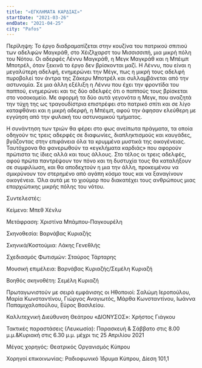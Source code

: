 ```yaml
---
title: "«ΕΓΚΛΗΜΑΤΑ ΚΑΡΔΙΑΣ»"
startDate: "2021-03-26"
endDate: "2021-04-25"
city: "Pafos"
---
```

Περίληψη: Το έργο διαδραματίζεται στην κουζίνα του πατρικού σπιτιού των αδελφών Μαγκράθ, στο Χέιζλχαρστ του Μισσισσιπή, μια μικρή πόλη του Νότου. Οι αδερφές Λέννυ Μαγκράθ, η Μεγκ Μαγκράθ και η Μπέιμπ Μποτρέλ, όταν ξεκινά το έργο δεν βρίσκονται μαζί. Η Λέννυ, που είναι η μεγαλύτερη αδελφή, ενημερώνει την Μέγκ, πως η μικρή τους αδελφή πυροβολεί τον άντρα της Ζάκερυ  Μποτρέλ και συλλαμβάνεται από την αστυνομία. Σε μια άλλη εξέλιξη η Λέννυ που έχει την φροντίδα του παππού, ενημερώνει και τις δύο αδελφές ότι ο παππούς τους βρίσκεται στο νοσοκομείο. Με αφορμή τα δύο αυτά γεγονότα η Μεγκ, που αναζητά την τύχη της ως τραγουδίστρια επιστρέφει στο πατρικό σπίτι και σε λίγο καταφθάνει και η μικρή αδερφή, η Μπέιμπ, αφού την άφησαν ελεύθερη με εγγύηση από την φυλακή του αστυνομικού τμήματος.

 

Η συνάντηση των τριών θα φέρει στο φως ανείπωτα πράγματα, τα οποία οδηγούν τις τρεις αδερφές σε διαφωνίες, διαπληκτισμούς και καυγάδες, βγάζοντας στην επιφάνεια όλα τα κρυμμένα μυστικά της οικογένειας. Ταυτόχρονα θα φανερωθούν τα «εγκλήματα καρδιάς» που αφορούν πρώτιστα τις ίδιες αλλά και τους άλλους. Στο τέλος οι τρεις αδελφές, αφού πρώτα παντρέψουν τον πόνο και τη δυστυχία τους  θα καταλήξουν σε συμφιλίωση, και θα αποδεχτούν η μια την άλλη,  προκειμένου να σμικρύνουν τον στερημένο από αγάπη κόσμο τους και να ξαναγίνουν οικογένεια. Όλα αυτά με το χιούμορ που διακατέχει τους ανθρώπους μιας επαρχιώτικης μικρής πόλης του νότου.

 

Συντελεστές:

Κείμενο: Μπεθ Χένλυ

Μετάφραση: Χριστίνα Μπάμπου-Παγκουρέλη

Σκηνοθεσία: Βαρνάβας Κυριαζής

Σκηνικά/Κοστούμια: Λάκης Γενεθλής

Σχεδιασμός Φωτισμών: Σταύρος Τάρταρης

Μουσική επιμέλεια: Βαρνάβας Κυριαζής/Σεμέλη Κυριαζή

Βοηθός σκηνοθέτη: Σεμέλη Κυριαζή

Πρωταγωνιστούν με σειρά εμφάνισης οι Ηθοποιοί: Σαλώμη Ιεροπούλου, Μαρία Κωνσταντίνου, Γιώργος Αναγιωτός, Μάρθα Κωνσταντίνου, Ιωάννα Παπαμιχαλοπούλου, Εύρος Βασιλείου.

 

Καλλιτεχνική Διεύθυνση Θεάτρου «ΔΙΟΝΥΣΟΣ»: Χρήστος Γιάγκου

 

Τακτικές παραστάσεις (Λευκωσία): Παρασκευή & Σάββατο στις 8.00 μ.μ.&Κυριακή στις 6.30 μ.μ. μέχρι τις 25 Απριλίου 2021

Μέγας χορηγός: Θεατρικός Οργανισμός Κύπρου 

Χορηγοί επικοινωνίας: Ραδιοφωνικό Ίδρυμα Κύπρου, Δίεση 101,1

